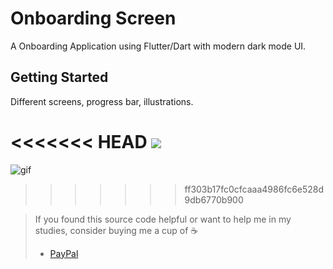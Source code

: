 # Onboarding Screen

A  Onboarding Application using Flutter/Dart with modern dark mode UI.

## Getting Started

Different screens, progress bar, illustrations.

<<<<<<< HEAD
![](assets/gif.gif)
=======
![gif](https://user-images.githubusercontent.com/57803942/107657694-adf69280-6c85-11eb-9f5f-3fbaa3f84299.gif)


>>>>>>> ff303b17fc0cfcaaa4986fc6e528d9db6770b900

> If you found this source code helpful or want to help me in my studies, consider buying me a cup of :coffee:
>
> * [PayPal](https://www.paypal.me/albamode/)
